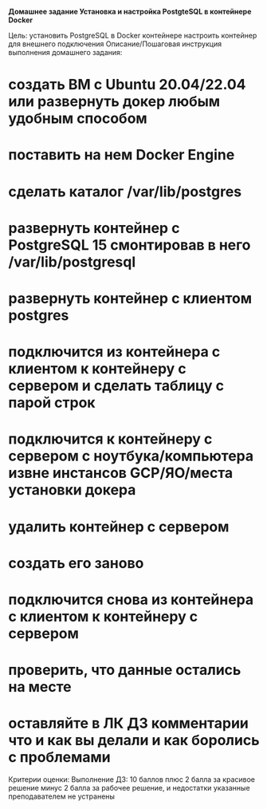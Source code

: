 **Домашнее задание Установка и настройка PostgteSQL в контейнере Docker**

Цель: установить PostgreSQL в Docker контейнере настроить контейнер для внешнего подключения
Описание/Пошаговая инструкция выполнения домашнего задания:

# создать ВМ с Ubuntu 20.04/22.04 или развернуть докер любым удобным способом

# поставить на нем Docker Engine

# сделать каталог /var/lib/postgres

# развернуть контейнер с PostgreSQL 15 смонтировав в него /var/lib/postgresql

# развернуть контейнер с клиентом postgres

# подключится из контейнера с клиентом к контейнеру с сервером и сделать таблицу с парой строк

# подключится к контейнеру с сервером с ноутбука/компьютера извне инстансов GCP/ЯО/места установки докера

# удалить контейнер с сервером

# создать его заново

# подключится снова из контейнера с клиентом к контейнеру с сервером

# проверить, что данные остались на месте

# оставляйте в ЛК ДЗ комментарии что и как вы делали и как боролись с проблемами

Критерии оценки:
Выполнение ДЗ: 10 баллов
плюс 2 балла за красивое решение
минус 2 балла за рабочее решение, и недостатки указанные преподавателем не устранены